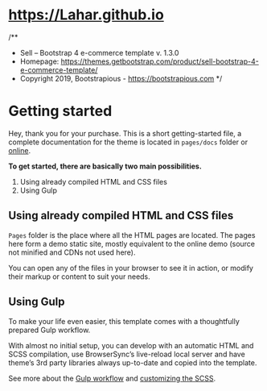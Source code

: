 # https://Lahar.github.io

/**
 * Sell – Bootstrap 4 e-commerce template v. 1.3.0
 * Homepage: https://themes.getbootstrap.com/product/sell-bootstrap-4-e-commerce-template/
 * Copyright 2019, Bootstrapious - https://bootstrapious.com
 */

# Getting started 

Hey, thank you for your purchase. This is a short getting-started file, a complete documentation for the theme is located in `pages/docs` folder or [online](https://demo.bootstrapious.com/sell/1-2-5/docs/docs-introduction.html).

**To get started, there are basically two main possibilities.**

1. Using already compiled HTML and CSS files
2. Using Gulp

## Using already compiled HTML and CSS files

`Pages` folder is the place where all the HTML pages are located. The pages here form a demo static site, mostly equivalent to the online demo (source not minified and CDNs not used here).

You can open any of the files in your browser to see it in action, or modify their markup or content to suit your needs.

## Using Gulp

To make your life even easier, this template comes with a thoughtfully prepared Gulp workflow.

With almost no initial setup, you can develop with an automatic HTML and SCSS compilation, use BrowserSync’s live-reload local server and have theme’s 3rd party libraries always up-to-date and copied into the template.

See more about the [Gulp workflow](https://demo.bootstrapious.com/sell/1-2-5/docs/docs-gulp.html) and [customizing the SCSS](https://demo.bootstrapious.com/sell/1-2-5/docs/docs-customizing-css.html). 
